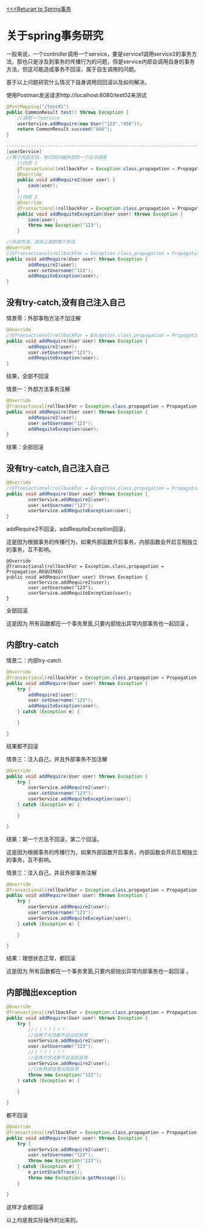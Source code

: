 [<<<Returan to Spring事务](../spring-事务.md)
# 关于spring事务研究

一般来说，一个controller调用一个service，要是service1调用service2的事务方法，那也只是涉及到事务的传播行为的问题，但是service内部会调用自身的事务方法，但这可能造成事务不回滚，属于自生调用的问题。



基于以上问题研究什么情况下自身调用回回滚以及如何解决。

使用Postman发送请求http://localhost:8080/test02来测试

```java
@PostMapping("/test01")
public CommonResult test() throws Exception {
    //调用一个service
    userService.addRequire(new User("123","456"));
    return CommonResult.succeed("666");
}

-----------------------------------------------------------------------------------------
[userService]
//两个内部方法，他们同时被外部的一个方法调用
    //内部 1
	@Transactional(rollbackFor = Exception.class,propagation = Propagation.REQUIRED)
  	@Override
    public void addRequire2(User user) {
        save(user);
    }
	//内部 2
    @Override
    @Transactional(rollbackFor = Exception.class,propagation = Propagation.REQUIRED)
    public void addRequiteException(User user) throws Exception {
        save(user);
        throw new Exception("123");
    }

//外部方法，调用上面的两个方法
@Override
//@Transactional(rollbackFor = Exception.class,propagation = Propagation.REQUIRED)
public void addRequire(User user) throws Exception {
        addRequire2(user);
        user.setUsername("123");
        addRequiteException(user);
}
```



## 没有try-catch,没有自己注入自己

情景零：外部事物方法不加注解

```java
@Override
//@Transactional(rollbackFor = Exception.class,propagation = Propagation.REQUIRED)
public void addRequire(User user) throws Exception {
        addRequire2(user);
        user.setUsername("123");
        addRequiteException(user);
}
```

结果，全部不回滚

情景一：外部方法事务注解

```java
@Override
@Transactional(rollbackFor = Exception.class,propagation = Propagation.REQUIRED)
public void addRequire(User user) throws Exception {
        addRequire2(user);
        user.setUsername("123");
        addRequiteException(user);
}
```

结果：全部回滚

## 没有try-catch,自己注入自己

```java
@Override
//@Transactional(rollbackFor = Exception.class,propagation = Propagation.REQUIRED)
public void addRequire(User user) throws Exception {
        userService.addRequire2(user);
        user.setUsername("123");
        userService.addRequiteException(user);
}
```

addRequire2不回滚，addRequiteException回滚，

这是因为根据事务的传播行为，如果外部函数开启事务，内部函数会开启互相独立的事务，互不影响。

```
@Override
@Transactional(rollbackFor = Exception.class,propagation = Propagation.REQUIRED)
public void addRequire(User user) throws Exception {
        userService.addRequire2(user);
        user.setUsername("123");
        userService.addRequiteException(user);
}
```

全部回滚

这是因为 所有函数都在一个事务里面,只要内部抛出异常内部事务也一起回滚 。

## 内部try-catch

情景二：内部try-catch

```java
@Override
@Transactional(rollbackFor = Exception.class,propagation = Propagation.REQUIRED)
public void addRequire(User user) throws Exception {
    try {
        addRequire2(user);
        user.setUsername("123");
        addRequiteException(user);
    } catch (Exception e) {

    }

}
```

结果都不回滚

情景三：注入自己，并且外部事务不加注解

```java
@Override
public void addRequire(User user) throws Exception {
    try {
        userService.addRequire2(user);
        user.setUsername("123");
        userService.addRequiteException(user);
    } catch (Exception e) {

    }

}
```

结果：第一个方法不回滚，第二个回滚。

这是因为根据事务的传播行为，如果外部函数开启事务，内部函数会开启互相独立的事务，互不影响。



情景三：注入自己，并且外部事务注解

```java
@Override
@Transactional(rollbackFor = Exception.class,propagation = Propagation.REQUIRED)
public void addRequire(User user) throws Exception {
    try {
        userService.addRequire2(user);
        user.setUsername("123");
        userService.addRequiteException(user);
    } catch (Exception e) {

    }

}
```

结果：理想状态正常，都回滚

这是因为 所有函数都在一个事务里面,只要内部抛出异常内部事务也一起回滚 。

## 内部抛出exception

```java
@Override
@Transactional(rollbackFor = Exception.class,propagation = Propagation.REQUIRED)
public void addRequire(User user) throws Exception {
    try {
        //！！！！！！！
        //这两个方法都不会出现异常
        userService.addRequire2(user);
        user.setUsername("123");
        //！！！！！！！
        //这两个方法都不会出现异常
        userService.addRequire2(user);
        //只有外部这里出现异常
        throw new Exception("123");
    } catch (Exception e) {
        
    }

}
```

都不回滚



```java
@Override
@Transactional(rollbackFor = Exception.class,propagation = Propagation.REQUIRED)
public void addRequire(User user) throws Exception {
    try {
        userService.addRequire2(user);
        user.setUsername("123");
        throw new Exception("123");
    } catch (Exception e) {
        e.printStackTrace();
        throw new Exception(e.getMessage());
    }

}
```

这样才会都回滚

以上均是我实际操作的出来的。
